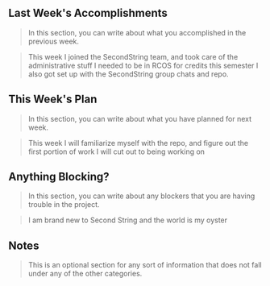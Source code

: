 ## Last Week's Accomplishments

> In this section, you can write about what you accomplished in the previous week.

> This week I joined the SecondString team, and took care of the administrative stuff I needed to be in RCOS for credits this semester
> I also got set up with the SecondString group chats and repo.

## This Week's Plan

> In this section, you can write about what you have planned for next week.

> This week I will familiarize myself with the repo, and figure out the first portion of work I will cut out to being working on

## Anything Blocking?

> In this section, you can write about any blockers that you are having trouble in the project.

> I am brand new to Second String and the world is my oyster

## Notes

> This is an optional section for any sort of information that does not fall under any of the other categories.
